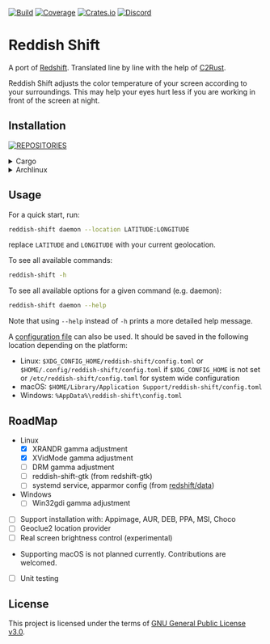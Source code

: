 [![Build](https://img.shields.io/github/actions/workflow/status/mahor1221/reddish-shift/cicd.yaml?logo=github)](https://github.com/mahor1221/reddish-shift/actions)
[![Coverage](https://img.shields.io/codecov/c/github/mahor1221/reddish-shift?logo=codecov)](https://codecov.io/gh/mahor1221/reddish-shift)
[![Crates.io](https://img.shields.io/crates/v/reddish-shift.svg?logo=rust)](https://crates.io/crates/reddish-shift)
[![Discord](https://img.shields.io/discord/1256423815588610079.svg?label=&logo=discord&logoColor=ffffff&color=7389D8&labelColor=6A7EC2)](https://discord.gg/E6uKg67f)


# Reddish Shift
A port of [Redshift](https://github.com/jonls/redshift).
Translated line by line with the help of [C2Rust](https://github.com/immunant/c2rust).

Reddish Shift adjusts the color temperature of your screen according to your
surroundings. This may help your eyes hurt less if you are working in front of
the screen at night.



## Installation
[![REPOSITORIES](https://repology.org/badge/vertical-allrepos/reddish-shift.svg?columns=3&exclude_unsupported=1)](https://repology.org/project/reddish-shift)

<details>
  <summary>Cargo</summary>

```bash
cargo install reddish-shift
```
</details>

<details>
  <summary>Archlinux</summary>

```bash
paru -S reddish-shift
paru -S reddish-shift-bin
paru -S reddish-shift-git
```
</details>


## Usage
For a quick start, run:
```bash
reddish-shift daemon --location LATITUDE:LONGITUDE
```
replace `LATITUDE` and `LONGITUDE` with your current geolocation.

To see all available commands:
```bash
reddish-shift -h
```

To see all available options for a given command (e.g. daemon):
```bash
reddish-shift daemon --help
```
Note that using `--help` instead of `-h` prints a more detailed help message.

A [configuration file](config.toml) can also be used. It should be saved in
the following location depending on the platform:
  * Linux: `$XDG_CONFIG_HOME/reddish-shift/config.toml`
           or `$HOME/.config/reddish-shift/config.toml` if `$XDG_CONFIG_HOME` is not set
           or `/etc/reddish-shift/config.toml` for system wide configuration
  * macOS: `$HOME/Library/Application Support/reddish-shift/config.toml`
  * Windows: `%AppData%\reddish-shift\config.toml`



## RoadMap
* Linux
  * [x] XRANDR gamma adjustment
  * [x] XVidMode gamma adjustment
  * [ ] DRM gamma adjustment
  * [ ] reddish-shift-gtk (from redshift-gtk)
  * [ ] systemd service, apparmor config (from [redshift/data](https://github.com/jonls/redshift/tree/master/data))
* Windows
  * [ ] Win32gdi gamma adjustment
* [ ] Support installation with: Appimage, AUR, DEB, PPA, MSI, Choco
* [ ] Geoclue2 location provider
* [ ] Real screen brightness control (experimental)
* Supporting macOS is not planned currently. Contributions are welcomed.
* [ ] Unit testing



## License
This project is licensed under the terms of [GNU General Public License v3.0](LICENSE).
